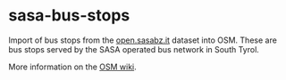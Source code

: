 sasa-bus-stops
==============

Import of bus stops from the [open.sasabz.it](http://open.sasabz.it) dataset into OSM. These are bus stops served by the SASA operated bus network in South Tyrol.

More information on the [OSM wiki](https://wiki.openstreetmap.org/wiki/AltoAdige_-_Südtirol/SASA_Bus_Stops_Import#Data_Transformation).
